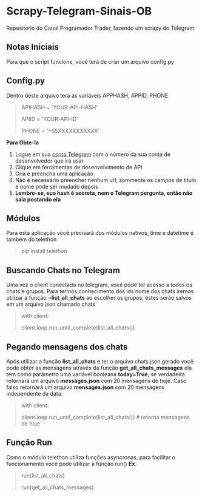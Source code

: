 # Scrapy-Telegram-Sinais-OB
Repositorio do Canal Programador Trader, fazendo um scrapy do Telegram

## Notas Iniciais
Para que o script funcione, você terá de criar um arquivo config.py

## Config.py
Dentro deste arquivo terá as variáveis APPHASH, APPID, PHONE
>APIHASH = 'YOUR-API-HASH'
>
>APIID = 'YOUR-API-ID'
>
>PHONE = '+55XXXXXXXXXXX'

**Para Obte-la**

1. Logue em sua [conta Telegram](https://my.telegram.org/auth) com o número da sua conta de desenvolvedor que irá usar.
2. Clique em ferramentas de desenvolvimento de API
3. Cria e preencha uma aplicação
4. Não é necessário preencher nenhum url, sommente os campos de titulo e nome pode ser mudado depois
5. **Lembre-se, sua hash é secreta, nem o Telegram pergunta, então não saia postando ela**

## Módulos
Para esta aplicação você precisará dos módulos nativos, time e datetime e também do telethon
>pip install telethon

## Buscando Chats no Telegram
Uma vez o client conectado no telegram, você pode ter acesso a todos os chats e grupos.
Para termos conhecimento dos ids nome dos chats iremos utilizar a função >**list_all_chats**
ao escolher os grupos, estes serão salvos em um arquivo json chamado chats

>with client:
>
>   client.loop.run_until_complete(list_all_chats())

## Pegando mensagens dos chats
Após utilizar a função **list_all_chats** e ter o arquivo chats.json gerado você pode obter as mensagens através da função
**get_all_chats_messages** ela tem como parâmetro uma variável booleana **today=True**, se verdadeira retornará um arquivo **messages.json** com 20 mensagens de hoje.
Caso falso retornará um arquivo **mensages.json** com 20 mensagens independente da data.

>with client:
>
>   client.loop.run_until_complete(list_all_chats()) # retorna mensagens de hoje

## Função Run
Como o módulo telethon utiliza funções asyncronas, para facilitar o funcionamento você pode utilizar a função run()
**Ex.**
>run(list_all_chats)
>
>run(get_all_chats_messages)
